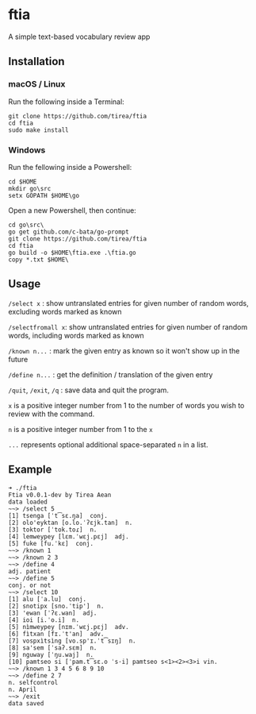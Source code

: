 # ftia

A simple text-based vocabulary review app

## Installation


### macOS / Linux

Run the following inside a Terminal:

```
git clone https://github.com/tirea/ftia
cd ftia
sudo make install
```

### Windows

Run the fellowing inside a Powershell:
```
cd $HOME
mkdir go\src
setx GOPATH $HOME\go
```
Open a new Powershell, then continue:
```
cd go\src\
go get github.com/c-bata/go-prompt
git clone https://github.com/tirea/ftia
cd ftia
go build -o $HOME\ftia.exe .\ftia.go
copy *.txt $HOME\
```

## Usage

`/select x` : show untranslated entries for given number of random words, excluding words marked as known

`/selectfromall x`: show untranslated entries for given number of random words, including words marked as known

`/known n...` : mark the given entry as known so it won't show up in the future

`/define n...` : get the definition / translation of the given entry

`/quit`, `/exit`, `/q` : save data and quit the program.

`x` is a positive integer number from 1 to the number of words you wish to review with the command.

`n` is a positive integer number from 1 to the `x` 

`...` represents optional additional space-separated `n` in a list.

## Example

```
➜ ./ftia
Ftia v0.0.1-dev by Tirea Aean
data loaded
~~> /select 5
[1] tsenga [ˈt͡sɛ.ŋa]  conj.
[2] olo'eyktan [o.lo.ˈʔɛjk.tan]  n.
[3] toktor [ˈtok.toɾ]  n.
[4] lemweypey [lɛm.ˈwɛj.pɛj]  adj.
[5] fuke [fu.ˈkɛ]  conj.
~~> /known 1
~~> /known 2 3
~~> /define 4
adj. patient
~~> /define 5
conj. or not
~~> /select 10
[1] alu [ˈa.lu]  conj.
[2] snotipx [sno.ˈtip']  n.
[3] 'ewan [ˈʔɛ.wan]  adj.
[4] ioi [i.ˈo.i]  n.
[5] nìmweypey [nɪm.ˈwɛj.pɛj]  adv.
[6] fìtxan [fɪ.ˈt'an]  adv.
[7] vospxìtsìng [vo.sp'ɪ.ˈt͡sɪŋ]  n.
[8] sa'sem [ˈsaʔ.sɛm]  n.
[9] nguway [ˈŋu.waj]  n.
[10] pamtseo si [ˈpam.t͡sɛ.o ˈs·i] pamtseo s<1><2><3>i vin.
~~> /known 1 3 4 5 6 8 9 10
~~> /define 2 7
n. selfcontrol
n. April
~~> /exit
data saved
```